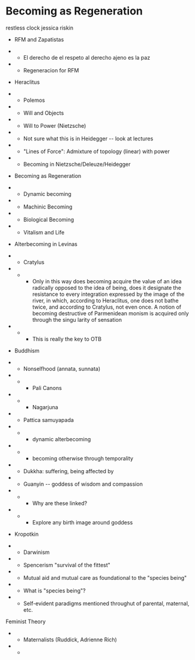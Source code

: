 # Becoming as Regeneration

restless clock jessica riskin

- RFM and Zapatistas
- - El derecho de el respeto al derecho ajeno es la paz
- - Regeneracion for RFM

- Heraclitus
- - Polemos
- - Will and Objects
- - Will to Power (Nietzsche)
- - Not sure what this is in Heidegger -- look at lectures
- - "Lines of Force": Admixture of topology (linear) with power
- - Becoming in Nietzsche/Deleuze/Heidegger

- Becoming as Regeneration
- - Dynamic becoming
- - Machinic Becoming
- - Biological Becoming
- - Vitalism and Life

- Alterbecoming in Levinas
- - Cratylus
- - - Only in this way does becoming acquire
      the value of an idea radically opposed to the idea of being, does it
      designate the resistance to every integration expressed by the image of
      the river, in which, according to Heraclitus, one does not bathe twice,
      and according to Cratylus, not even once. A notion of becoming
      destructive of Parmenidean monism is acquired only through the singu­
      larity of sensation
- - - This is really the key to OTB

- Buddhism
- - Nonselfhood (annata, sunnata)
- - - Pali Canons
- - - Nagarjuna

- - Pattica samuyapada
- - - dynamic alterbecoming
- - - becoming otherwise through temporality

- - Dukkha: suffering, being affected by

- - Guanyin -- goddess of wisdom and compassion
- - - Why are these linked?
- - - Explore any birth image around goddess

- Kropotkin
- - Darwinism
- - Spencerism "survival of the fittest"
- - Mutual aid and mutual care as foundational to the "species being"
- - What is "species being"?
- - Self-evident paradigms mentioned throughut of parental, maternal, etc.

Feminist Theory

- - Maternalists (Ruddick, Adrienne Rich)
- -
